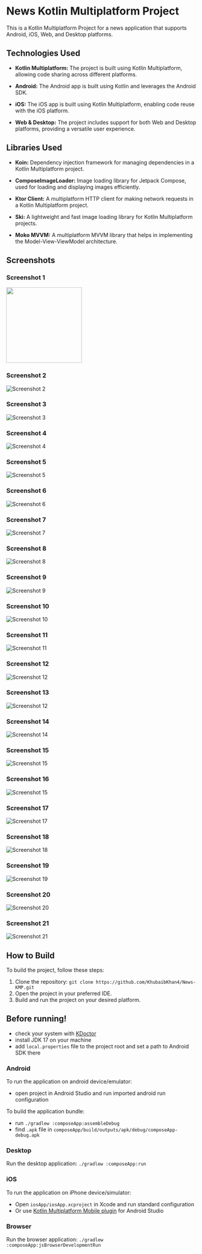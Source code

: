 # News Kotlin Multiplatform Project

This is a Kotlin Multiplatform Project for a news application that supports Android, iOS, Web, and Desktop platforms.

## Technologies Used

- **Kotlin Multiplatform:** The project is built using Kotlin Multiplatform, allowing code sharing across different platforms.

- **Android:** The Android app is built using Kotlin and leverages the Android SDK.

- **iOS:** The iOS app is built using Kotlin Multiplatform, enabling code reuse with the iOS platform.

- **Web & Desktop:** The project includes support for both Web and Desktop platforms, providing a versatile user experience.

## Libraries Used

- **Koin:** Dependency injection framework for managing dependencies in a Kotlin Multiplatform project.

- **ComposeImageLoader:** Image loading library for Jetpack Compose, used for loading and displaying images efficiently.

- **Ktor Client:** A multiplatform HTTP client for making network requests in a Kotlin Multiplatform project.

- **Ski:** A lightweight and fast image loading library for Kotlin Multiplatform projects.

- **Moko MVVM:** A multiplatform MVVM library that helps in implementing the Model-View-ViewModel architecture.

<!-- Add more libraries as needed -->

## Screenshots

### Screenshot 1
<!-- [Screenshot 1](https://github.com/KhubaibKhan4/News-KMP/blob/master/screenshots/1.png) -->
<img src="https://github.com/KhubaibKhan4/News-KMP/blob/master/screenshots/1.png" width="200" height="200"> 

### Screenshot 2
![Screenshot 2](https://github.com/KhubaibKhan4/News-KMP/blob/master/screenshots/2.png)
<!-- <img src="https://github.com/KhubaibKhan4/News-KMP/blob/master/screenshots/2.png" width="200" height="100"> -->

### Screenshot 3
![Screenshot 3](https://github.com/KhubaibKhan4/News-KMP/blob/master/screenshots/3.png)
<!-- <img src="https://github.com/KhubaibKhan4/News-KMP/blob/master/screenshots/3.png" width="200" height="200"> -->

### Screenshot 4
![Screenshot 4](https://github.com/KhubaibKhan4/News-KMP/blob/master/screenshots/4.png)
<!-- <img src="https://github.com/KhubaibKhan4/News-KMP/blob/master/screenshots/4.png" width="200" height="200"> -->

### Screenshot 5
![Screenshot 5](https://github.com/KhubaibKhan4/News-KMP/blob/master/screenshots/5.png)
<!-- <img src="https://github.com/KhubaibKhan4/News-KMP/blob/master/screenshots/5.png" width="200" height="200"> -->

### Screenshot 6
![Screenshot 6](https://github.com/KhubaibKhan4/News-KMP/blob/master/screenshots/6.png)
<!-- <img src="https://github.com/KhubaibKhan4/News-KMP/blob/master/screenshots/6.png" width="200" height="200"> -->

### Screenshot 7
![Screenshot 7](https://github.com/KhubaibKhan4/News-KMP/blob/master/screenshots/7.png)
<!-- <img src="https://github.com/KhubaibKhan4/News-KMP/blob/master/screenshots/7.png" width="400" height="800"> -->

### Screenshot 8
![Screenshot 8](https://github.com/KhubaibKhan4/News-KMP/blob/master/screenshots/8.png)
<!-- <img src="https://github.com/KhubaibKhan4/News-KMP/blob/master/screenshots/8.png" width="400" height="800"> -->

### Screenshot 9
![Screenshot 9](https://github.com/KhubaibKhan4/News-KMP/blob/master/screenshots/9.png)
<!-- <img src="https://github.com/KhubaibKhan4/News-KMP/blob/master/screenshots/9.png" width="400" height="800"> -->

### Screenshot 10
![Screenshot 10](https://github.com/KhubaibKhan4/News-KMP/blob/master/screenshots/10.png)
<!-- <img src="https://github.com/KhubaibKhan4/News-KMP/blob/master/screenshots/10.png" width="400" height="800"> -->

### Screenshot 11
![Screenshot 11](https://github.com/KhubaibKhan4/News-KMP/blob/master/screenshots/11.png)
<!-- <img src="https://github.com/KhubaibKhan4/News-KMP/blob/master/screenshots/11.png" width="400" height="800"> -->

### Screenshot 12
![Screenshot 12](https://github.com/KhubaibKhan4/News-KMP/blob/master/screenshots/12.png)
<!-- <img src="https://github.com/KhubaibKhan4/News-KMP/blob/master/screenshots/12.png" width="400" height="800"> -->

### Screenshot 13
![Screenshot 12](https://github.com/KhubaibKhan4/News-KMP/blob/master/screenshots/13.png)
<!-- <img src="https://github.com/KhubaibKhan4/News-KMP/blob/master/screenshots/13.png" width="400" height="800"> -->

### Screenshot 14
![Screenshot 14](https://github.com/KhubaibKhan4/News-KMP/blob/master/screenshots/14.png)
<!-- <img src="https://github.com/KhubaibKhan4/News-KMP/blob/master/screenshots/14.png" width="400" height="800"> -->

### Screenshot 15
![Screenshot 15](https://github.com/KhubaibKhan4/News-KMP/blob/master/screenshots/15.png)
<!-- <img src="https://github.com/KhubaibKhan4/News-KMP/blob/master/screenshots/15.png" width="400" height="800"> -->

### Screenshot 16
![Screenshot 15](https://github.com/KhubaibKhan4/News-KMP/blob/master/screenshots/16.png)
<!-- <img src="https://github.com/KhubaibKhan4/News-KMP/blob/master/screenshots/16.png" width="400" height="800"> -->

### Screenshot 17
![Screenshot 17](https://github.com/KhubaibKhan4/News-KMP/blob/master/screenshots/17.png)
<!-- <img src="https://github.com/KhubaibKhan4/News-KMP/blob/master/screenshots/17.png" width="400" height="800"> -->

### Screenshot 18
![Screenshot 18](https://github.com/KhubaibKhan4/News-KMP/blob/master/screenshots/18.png)
<!-- <img src="https://github.com/KhubaibKhan4/News-KMP/blob/master/screenshots/18.png" width="400" height="800"> -->

### Screenshot 19
![Screenshot 19](https://github.com/KhubaibKhan4/News-KMP/blob/master/screenshots/19.png)
<!-- <img src="https://github.com/KhubaibKhan4/News-KMP/blob/master/screenshots/19.png" width="400" height="800"> -->

### Screenshot 20
![Screenshot 20](https://github.com/KhubaibKhan4/News-KMP/blob/master/screenshots/20.png)
<!-- <img src="https://github.com/KhubaibKhan4/News-KMP/blob/master/screenshots/20.png" width="400" height="800"> -->

### Screenshot 21
![Screenshot 21](https://github.com/KhubaibKhan4/News-KMP/blob/master/screenshots/21.png)
<!-- <img src="https://github.com/KhubaibKhan4/News-KMP/blob/master/screenshots/21.png" width="400" height="800"> -->

<!-- Repeat the above pattern for each screenshot, up to Screenshot 22 -->



## How to Build

To build the project, follow these steps:

1. Clone the repository: `git clone https://github.com/KhubaibKhan4/News-KMP.git`
2. Open the project in your preferred IDE.
3. Build and run the project on your desired platform.
## Before running!
 - check your system with [KDoctor](https://github.com/Kotlin/kdoctor)
 - install JDK 17 on your machine
 - add `local.properties` file to the project root and set a path to Android SDK there

### Android
To run the application on android device/emulator:  
 - open project in Android Studio and run imported android run configuration

To build the application bundle:
 - run `./gradlew :composeApp:assembleDebug`
 - find `.apk` file in `composeApp/build/outputs/apk/debug/composeApp-debug.apk`

### Desktop
Run the desktop application: `./gradlew :composeApp:run`

### iOS
To run the application on iPhone device/simulator:
 - Open `iosApp/iosApp.xcproject` in Xcode and run standard configuration
 - Or use [Kotlin Multiplatform Mobile plugin](https://plugins.jetbrains.com/plugin/14936-kotlin-multiplatform-mobile) for Android Studio

### Browser
Run the browser application: `./gradlew :composeApp:jsBrowserDevelopmentRun`

